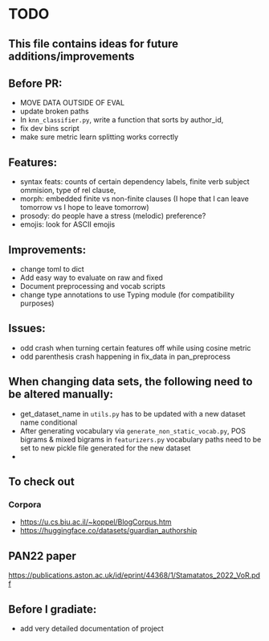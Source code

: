 # TODO
This file contains ideas for future additions/improvements
------

## Before PR:

- MOVE DATA OUTSIDE OF EVAL
- update broken paths
- In `knn_classifier.py`, write a function that sorts by author_id, 
- fix dev bins script
- make sure metric learn splitting works correctly

## Features:

- syntax feats: counts of certain dependency labels, finite verb subject ommision, type of rel clause, 
- morph: embedded finite vs non-finite clauses (I hope that I can leave tomorrow vs I hope to leave tomorrow)
- prosody: do people have a stress (melodic) preference?
- emojis: look for ASCII emojis


## Improvements:

- change toml to dict
- Add easy way to evaluate on raw and fixed
- Document preprocessing and vocab scripts
- change type annotations to use Typing module (for compatibility purposes)

## Issues:
- odd crash when turning certain features off while using cosine metric
- odd parenthesis crash happening in fix_data in pan_preprocess

## When changing data sets, the following need to be altered manually:
- get_dataset_name in `utils.py` has to be updated with a new dataset name conditional
- After generating vocabulary via `generate_non_static_vocab.py`, POS bigrams & mixed bigrams in `featurizers.py` vocabulary paths need to be set to new pickle file generated for the new dataset
- 

## To check out

### Corpora
- https://u.cs.biu.ac.il/~koppel/BlogCorpus.htm
- https://huggingface.co/datasets/guardian_authorship

## PAN22 paper
https://publications.aston.ac.uk/id/eprint/44368/1/Stamatatos_2022_VoR.pdf

## Before I gradiate:
- add very detailed documentation of project